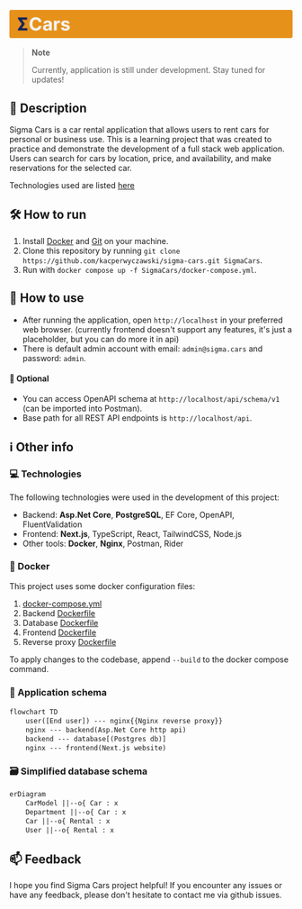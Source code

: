 ![Sigma cars](Assets/header.svg)

> **Note**
>
> Currently, application is still under development. Stay tuned for updates!

## 📝 Description

Sigma Cars is a car rental application that allows users to rent cars for personal or business use. This is a learning project that was created to practice and demonstrate the development of a full stack web application. Users can search for cars by location, price, and availability, and make reservations for the selected car.

Technologies used are listed [here](#-technologies)

## 🛠️ How to run

1. Install [Docker](https://www.docker.com/) and [Git](https://git-scm.com/downloads) on your machine.
2. Clone this repository by running `git clone https://github.com/kacperwyczawski/sigma-cars.git SigmaCars`.
3. Run with `docker compose up -f SigmaCars/docker-compose.yml`.

## 🚀 How to use

- After running the application, open `http://localhost` in your preferred web browser. (currently frontend doesn't support any features, it's just a placeholder, but you can do more it in api)
- There is default admin account with email: `admin@sigma.cars` and password: `admin`.

#### 💭 Optional

- You can access OpenAPI schema at `http://localhost/api/schema/v1` (can be imported into Postman).
- Base path for all REST API endpoints is `http://localhost/api`.

## ℹ️ Other info

### 💻 Technologies

The following technologies were used in the development of this project:

- Backend: **Asp.Net Core**, **PostgreSQL**, EF Core, OpenAPI, FluentValidation
- Frontend: **Next.js**, TypeScript, React, TailwindCSS, Node.js
- Other tools: **Docker**, **Nginx**, Postman, Rider

### 🐋 Docker

This project uses some docker configuration files:

1. [docker-compose.yml](docker-compose.yml)
2. Backend [Dockerfile](Backend/Dockerfile)
3. Database [Dockerfile](Database/Dockerfile)
4. Frontend [Dockerfile](Frontend/Dockerfile)
5. Reverse proxy [Dockerfile](ReverseProxy/Dockerfile)

To apply changes to the codebase, append `--build` to the docker compose command.

### 🔗 Application schema

```mermaid
flowchart TD
    user([End user]) --- nginx{{Nginx reverse proxy}}
    nginx --- backend(Asp.Net Core http api)
    backend --- database[(Postgres db)]
    nginx --- frontend(Next.js website)
```

### 🗃️ Simplified database schema

```mermaid
erDiagram
    CarModel ||--o{ Car : x
    Department ||--o{ Car : x
    Car ||--o{ Rental : x
    User ||--o{ Rental : x
```

## 📫 Feedback

I hope you find Sigma Cars project helpful! If you encounter any issues or have any feedback, please don't hesitate to contact me via github issues.

